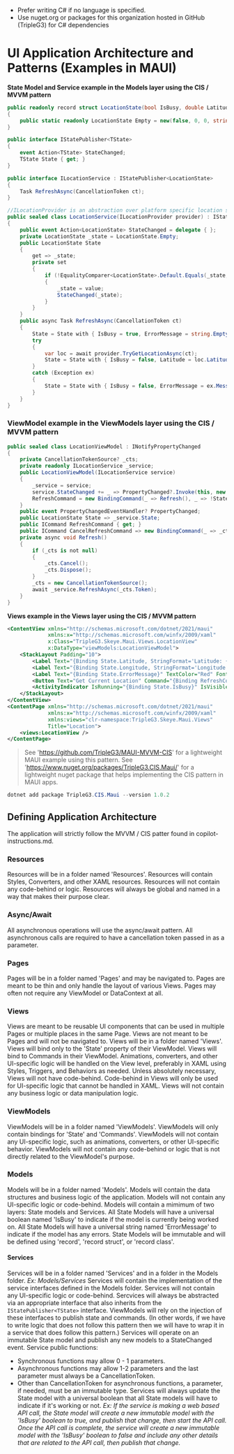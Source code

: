 - Prefer writing C# if no language is specified.
- Use nuget.org or packages for this organization hosted in GitHub (TripleG3) for C# dependencies

# UI Application Architecture and Patterns (Examples in MAUI)

**State Model and Service example in the Models layer using the CIS / MVVM pattern**

```csharp
public readonly record struct LocationState(bool IsBusy, double Latitude, double Longitude, string ErrorMessage)
{
    public static readonly LocationState Empty = new(false, 0, 0, string.Empty);
}

public interface IStatePublisher<TState>
{
    event Action<TState> StateChanged;
    TState State { get; }
}

public interface ILocationService : IStatePublisher<LocationState>
{
    Task RefreshAsync(CancellationToken ct);
}

//ILocationProvider is an abstraction over platform specific location services and not included in this example.
public sealed class LocationService(ILocationProvider provider) : IStatePublisher<LocationState>, ILocationService
{
    public event Action<LocationState> StateChanged = delegate { };
    private LocationState _state = LocationState.Empty;
    public LocationState State
    {
        get => _state;
        private set
        {
            if (!EqualityComparer<LocationState>.Default.Equals(_state, value))
            {
                _state = value;
                StateChanged(_state);
            }
        }
    }
    public async Task RefreshAsync(CancellationToken ct)
    {
        State = State with { IsBusy = true, ErrorMessage = string.Empty };
        try
        {
            var loc = await provider.TryGetLocationAsync(ct);
            State = State with { IsBusy = false, Latitude = loc.Latitude, Longitude = loc.Longitude, ErrorMessage = loc == LocationState.Empty ? "Location unavailable" : string.Empty };
        }
        catch (Exception ex)
        {
            State = State with { IsBusy = false, ErrorMessage = ex.Message };
        }
    }
}
```

### ViewModel example in the ViewModels layer using the CIS / MVVM pattern

```csharp
public sealed class LocationViewModel : INotifyPropertyChanged
{
    private CancellationTokenSource? _cts;
    private readonly ILocationService _service;
    public LocationViewModel(ILocationService service)
    {
        _service = service;
        service.StateChanged += _ => PropertyChanged?.Invoke(this, new PropertyChangedEventArgs(nameof(State)));
        RefreshCommand = new BindingCommand(_ => Refresh(), _ => !State.IsBusy, this);
    }
    public event PropertyChangedEventHandler? PropertyChanged;
    public LocationState State => _service.State;
    public ICommand RefreshCommand { get; }
    public ICommand CancelRefreshCommand => new BindingCommand(_ => _cts?.Cancel(), _ => State.IsBusy, this);
    private async void Refresh()
    {
        if (_cts is not null)
        {
            _cts.Cancel();
            _cts.Dispose();
        }
        _cts = new CancellationTokenSource();
        await _service.RefreshAsync(_cts.Token);
    }
}
```

**Views example in the Views layer using the CIS / MVVM pattern**

```xml
<ContentView xmlns="http://schemas.microsoft.com/dotnet/2021/maui"
             xmlns:x="http://schemas.microsoft.com/winfx/2009/xaml"
             x:Class="TripleG3.Skeye.Maui.Views.LocationView"
             x:DataType="viewModels:LocationViewModel">
    <StackLayout Padding="10">
        <Label Text="{Binding State.Latitude, StringFormat='Latitude: {0:F6}'}" FontSize="Medium" />
        <Label Text="{Binding State.Longitude, StringFormat='Longitude: {0:F6}'}" FontSize="Medium" />
        <Label Text="{Binding State.ErrorMessage}" TextColor="Red" FontSize="Small" />
        <Button Text="Get Current Location" Command="{Binding RefreshCommand}" />
        <ActivityIndicator IsRunning="{Binding State.IsBusy}" IsVisible="{Binding State.IsBusy}" />
    </StackLayout>
</ContentView>
<ContentPage xmlns="http://schemas.microsoft.com/dotnet/2021/maui"
             xmlns:x="http://schemas.microsoft.com/winfx/2009/xaml"
             xmlns:views="clr-namespace:TripleG3.Skeye.Maui.Views"
             Title="Location">
    <views:LocationView />
</ContentPage>
```

> See 'https://github.com/TripleG3/MAUI-MVVM-CIS' for a lightweight MAUI example using this pattern.
> See 'https://www.nuget.org/packages/TripleG3.CIS.Maui/' for a lightweight nuget package that helps implementing the CIS pattern in MAUI apps.

```powershell
dotnet add package TripleG3.CIS.Maui --version 1.0.2
```

## Defining Application Architecture

The application will strictly follow the MVVM / CIS patter found in copilot-instructions.md.

### Resources

Resources will be in a folder named 'Resources'.
Resources will contain Styles, Converters, and other XAML resources.
Resources will not contain any code-behind or logic.
Resources will always be global and named in a way that makes their purpose clear.

### Async/Await

All asynchronous operations will use the async/await pattern.
All asynchronous calls are required to have a cancellation token passed in as a parameter.

### Pages

Pages will be in a folder named 'Pages' and may be navigated to.
Pages are meant to be thin and only handle the layout of various Views.
Pages may often not require any ViewModel or DataContext at all.

### Views

Views are meant to be reusable UI components that can be used in multiple Pages or multiple places in the same Page.
Views are not meant to be Pages and will not be navigated to.
Views will be in a folder named 'Views'.
Views will bind only to the 'State' property of their ViewModel.
Views will bind to Commands in their ViewModel.
Animations, converters, and other UI-specific logic will be handled on the View level, preferably in XAML using Styles, Triggers, and Behaviors as needed.
Unless absolutely necessary, Views will not have code-behind.
Code-behind in Views will only be used for UI-specific logic that cannot be handled in XAML.
Views will not contain any business logic or data manipulation logic.

### ViewModels

ViewModels will be in a folder named 'ViewModels'.
ViewModels will only contain bindings for 'State' and 'Commands'.
ViewModels will not contain any UI-specific logic, such as animations, converters, or other UI-specific behavior.
ViewModels will not contain any code-behind or logic that is not directly related to the ViewModel's purpose.

### Models

Models will be in a folder named 'Models'.
Models will contain the data structures and business logic of the application.
Models will not contain any UI-specific logic or code-behind.
Models will contain a mimimum of two layers: State models and Services.
All State Models will have a universal boolean named 'IsBusy' to indicate if the model is currently being worked on.
All State Models will have a universal string named 'ErrorMessage' to indicate if the model has any errors.
State Models will be immutable and will be defined using 'record', 'record struct', or 'record class'.

#### Services 

Services will be in a folder named 'Services' and in a folder in the Models folder. *Ex: Models/Services*
Services will contain the implementation of the service interfaces defined in the Models folder.
Services will not contain any UI-specific logic or code-behind.
Sercvices will always be abstracted via an appropriate interface that also inherits from the `IStatePublisher<TState>` interface. ViewModels will rely on the injection of these interfaces to publish state and commands. (In other words, if we have to write logic that does not follow this pattern then we will have to wrap it in a service that does follow this pattern.)
Services will operate on an immutable State model and publish any new models to a StateChanged event.
Service public functions:
- Synchronous functions may allow 0 - 1 parameters.
- Asynchronous functions may allow 1-2 parameters and the last parameter must always be a CancellationToken.
- Other than CancellationToken for asynchronous functions, a parameter, if needed, must be an immutable type.
Services will always update the State model with a universal boolean that all State models will have to indicate if it's working or not. *Ex: If the service is making a web based API call, the State model will create a new immutable model with the 'IsBusy' boolean to true, and publish that change, then start the API call. Once the API call is complete, the service will create a new immutable model with the 'IsBusy' boolean to false and include any other details that are related to the API call, then publish that change.*